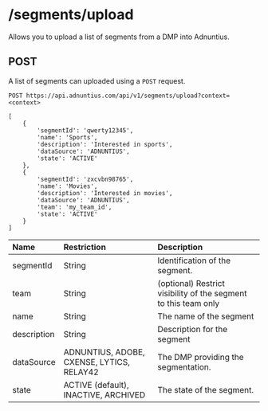 # /segments/upload

Allows you to upload a list of segments from a DMP into Adnuntius.

## POST

A list of segments can uploaded using a `POST` request.

```text
POST https://api.adnuntius.com/api/v1/segments/upload?context=<context>

[
    {
        'segmentId': 'qwerty12345',
        'name': 'Sports',
        'description': 'Interested in sports',
        'dataSource': 'ADNUNTIUS',
        'state': 'ACTIVE'
    },
    {
        'segmentId': 'zxcvbn98765',
        'name': 'Movies',
        'description': 'Interested in movies',
        'dataSource': 'ADNUNTIUS',
        'team': 'my_team_id',
        'state': 'ACTIVE'
    }
]
```

| Name | Restriction | Description |
| :--- | :--- | :--- |
| segmentId | String | Identification of the segment. |
| team | String | (optional) Restrict visibility of the segment to this team only |
| name | String | The name of the segment |
| description | String | Description for the segment |
| dataSource | ADNUNTIUS, ADOBE, CXENSE, LYTICS, RELAY42 | The DMP providing the segmentation. |
| state | ACTIVE \(default\), INACTIVE, ARCHIVED | The state of the segment. |

